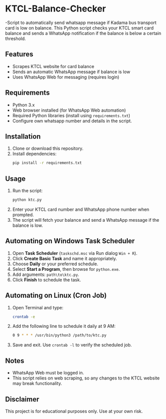 # KTCL-Balance-Checker
-Script to automatically send whatsapp message if Kadama bus transport card is low on balance.
This Python script checks your KTCL smart card balance and sends a WhatsApp notification if the balance is below a certain threshold.

## Features
- Scrapes KTCL website for card balance
- Sends an automatic WhatsApp message if balance is low
- Uses WhatsApp Web for messaging (requires login)

## Requirements
- Python 3.x
- Web browser installed (for WhatsApp Web automation)
- Required Python libraries (install using `requirements.txt`)
- Configure own whatsapp number and details in the script.
  
## Installation
1. Clone or download this repository.
2. Install dependencies:
   ```bash
   pip install -r requirements.txt
   ```

## Usage
1. Run the script:
   ```bash
   python ktc.py
   ```
2. Enter your KTCL card number and WhatsApp phone number when prompted.
3. The script will fetch your balance and send a WhatsApp message if the balance is low.

## Automating on Windows Task Scheduler
1. Open **Task Scheduler** (`taskschd.msc` via Run dialog `Win + R`).
2. Click **Create Basic Task** and name it appropriately.
3. Choose **Daily** or your preferred schedule.
4. Select **Start a Program**, then browse for `python.exe`.
5. Add arguments: `path\to\ktc.py`.
6. Click **Finish** to schedule the task.

## Automating on Linux (Cron Job)
1. Open Terminal and type:
   ```bash
   crontab -e
   ```
2. Add the following line to schedule it daily at 9 AM:
   ```bash
   0 9 * * * /usr/bin/python3 /path/to/ktc.py
   ```
3. Save and exit. Use `crontab -l` to verify the scheduled job.

## Notes
- WhatsApp Web must be logged in.
- This script relies on web scraping, so any changes to the KTCL website may break functionality.

## Disclaimer
This project is for educational purposes only. Use at your own risk.
```


